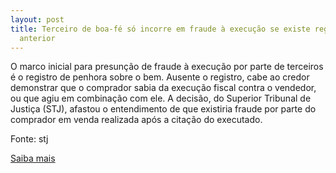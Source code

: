 ```yaml
---
layout: post
title: Terceiro de boa-fé só incorre em fraude à execução se existe registro de penhora
  anterior
---
```

<p>O marco inicial para presunção de fraude à execução por parte de terceiros é o registro de penhora sobre o bem. Ausente o registro, cabe ao credor demonstrar que o comprador sabia da execução fiscal contra o vendedor, ou que agiu em combinação com ele. A decisão, do Superior Tribunal de Justiça (STJ), afastou o entendimento de que existiria fraude por parte do comprador em venda realizada após a citação do executado.</p><p>Fonte: stj</p><p><a href="http://www.stj.jus.br/portal_stj/publicacao/engine.wsp?tmp.area=398&tmp.texto=91570" target="_blank">Saiba mais </a></p>
